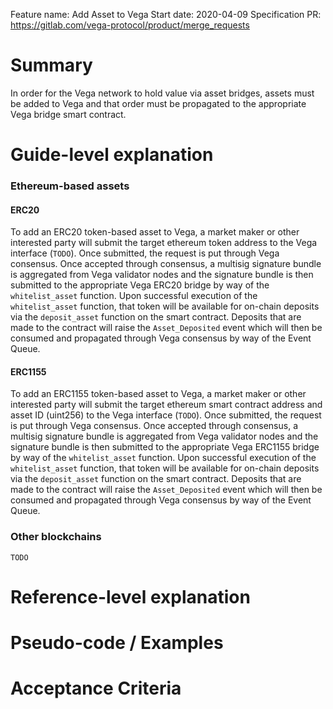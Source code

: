 Feature name: Add Asset to Vega
Start date: 2020-04-09
Specification PR: https://gitlab.com/vega-protocol/product/merge_requests

# Summary
In order for the Vega network to hold value via asset bridges, assets must be added to Vega and that order must be propagated to the appropriate Vega bridge smart contract.  

# Guide-level explanation
### Ethereum-based assets
#### ERC20
To add an ERC20 token-based asset to Vega, a market maker or other interested party will submit the target ethereum token address to the Vega interface (`TODO`).
Once submitted, the request is put through Vega consensus. 
Once accepted through consensus, a multisig signature bundle is aggregated from Vega validator nodes and the signature bundle is then submitted to the appropriate Vega ERC20 bridge by way of the `whitelist_asset` function.
Upon successful execution of the `whitelist_asset` function, that token will be available for on-chain deposits via the `deposit_asset` function on the smart contract.
Deposits that are made to the contract will raise the `Asset_Deposited` event which will then be consumed and propagated through Vega consensus by way of the Event Queue.
 
#### ERC1155
To add an ERC1155 token-based asset to Vega, a market maker or other interested party will submit the target ethereum smart contract address and asset ID (uint256) to the Vega interface (`TODO`).
Once submitted, the request is put through Vega consensus. 
Once accepted through consensus, a multisig signature bundle is aggregated from Vega validator nodes and the signature bundle is then submitted to the appropriate Vega ERC1155 bridge by way of the `whitelist_asset` function.
Upon successful execution of the `whitelist_asset` function, that token will be available for on-chain deposits via the `deposit_asset` function on the smart contract.
Deposits that are made to the contract will raise the `Asset_Deposited` event which will then be consumed and propagated through Vega consensus by way of the Event Queue.

### Other blockchains
`TODO`

# Reference-level explanation


# Pseudo-code / Examples


# Acceptance Criteria

